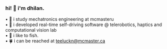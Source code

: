 ### hi! 👋 i'm dhilan. 
  • 🏫 i study mechatronics engineering at mcmasteru\
  • 💼 i developed real-time self-driving software @ telerobotics, haptics and computational vision lab\
  • 🎣 i like to fish.\
  • 🍀 i can be reached at teeluckn@mcmaster.ca

